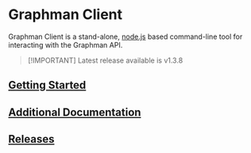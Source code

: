 # Graphman Client

Graphman Client is a stand-alone, [node.js](https://nodejs.org/en/about) based command-line tool for interacting with the Graphman API.

> [!IMPORTANT] Latest release available is v1.3.8

## [Getting Started](https://github.com/Layer7-Community/graphman-client/wiki/Getting-Started)
## [Additional Documentation](https://github.com/Layer7-Community/graphman-client/wiki)
## [Releases](https://github.com/Layer7-Community/graphman-client/releases)
